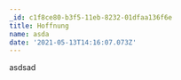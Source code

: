```yaml
---
_id: c1f8ce80-b3f5-11eb-8232-01dfaa136f6e
title: Hoffnung
name: asda
date: '2021-05-13T14:16:07.073Z'
---
```

asdsad
